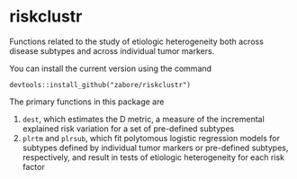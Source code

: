 # riskclustr

Functions related to the study of etiologic heterogeneity both across disease subtypes and across individual tumor markers.

You can install the current version using the command

```
devtools::install_github("zabore/riskclustr")
```

The primary functions in this package are 

1. `dest`, which estimates the D metric, a measure of the incremental explained risk variation for a set of pre-defined subtypes
2. `plrtm` and `plrsub`, which fit polytomous logistic regression models for subtypes defined by individual tumor markers or pre-defined subtypes, respectively, and result in tests of etiologic heterogeneity for each risk factor

